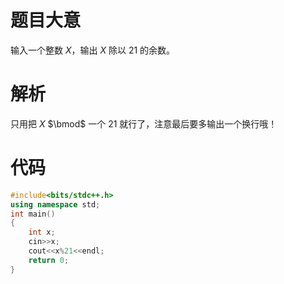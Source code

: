 # 题目大意
输入一个整数 $X$，输出 $X$ 除以 $21$ 的余数。
# 解析
只用把 $X$ $\bmod$ 一个 $21$ 就行了，注意最后要多输出一个换行哦！
# 代码
~~~cpp
#include<bits/stdc++.h>
using namespace std;
int main()
{
	int x;
	cin>>x;
	cout<<x%21<<endl;
	return 0;
}
~~~